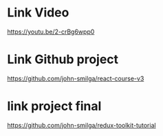# Link Video

https://youtu.be/2-crBg6wpp0

# Link Github project

https://github.com/john-smilga/react-course-v3

# link project final

https://github.com/john-smilga/redux-toolkit-tutorial
